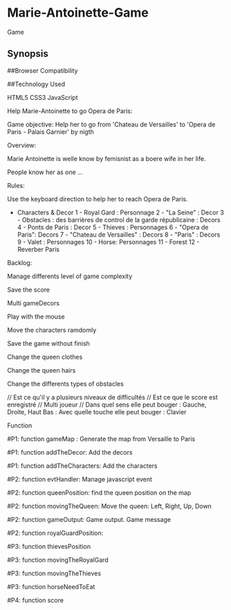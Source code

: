 # Marie-Antoinette-Game
Game



## Synopsis


##Browser Compatibility


##Technology Used

HTML5
CSS3
JavaScript




Help Marie-Antoinette to go Opera de Paris: 

Game objective: Help her to go from 'Chateau de Versailles' to 'Opera de Paris - Palais Garnier' by nigth

Overview:

Marie Antoinette is welle know by femisnist as a boere wife in her life.

People know her as one ...



Rules:

Use the keyboard direction to help her to reach Opera de Paris.

- Characters & Decor
 1 - Royal Gard : Personnage
 2 - "La Seine" : Decor
 3 - Obstacles : des barrières de control de la garde républicaine : Decors
 4 - Ponts de Paris : Decor
 5 - Thieves : Personnages
 6 - "Opera de Paris": Decors
 7 - "Chateau de Versailles" : Decors
 8 - "Paris" : Decors
 9 - Valet : Personnages
 10 - Horse: Personnages
 11 - Forest
 12 - Reverber Paris



 Backlog:

Manage differents level of game complexity

Save the score

Multi gameDecors

Play with the mouse 

Move the characters ramdomly

Save the game without finish

Change the queen clothes

Change the queen hairs

Change the differents types of obstacles




// Est ce qu'il y a plusieurs niveaux de difficultés
 // Est ce que le score est enregistré
 // Multi joueur
 // Dans quel sens elle peut bouger : Gauche, Droite, Haut Bas : Avec quelle touche elle peut bouger : Clavier


Function


#P1: function gameMap : Generate the map from Versaille to Paris

#P1: function addTheDecor: Add the decors

#P1: function addTheCharacters: Add the characters

#P2: function evtHandler: Manage javascript event

#P2: function queenPosition: find the queen position on the map

#P2: function movingTheQueen: Move the queen: Left, Right, Up, Down 

#P2: function gameOutput: Game output. Game message

#P2: function royalGuardPosition: 

#P3: function thievesPosition

#P3: function movingTheRoyalGard

#P3: function movingTheThieves

#P3: function horseNeedToEat

#P4: function score


